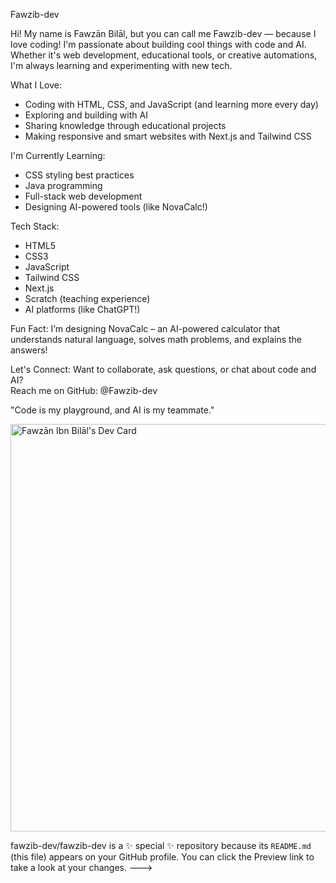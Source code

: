 Fawzib-dev

Hi! My name is Fawzān Bilāl, but you can call me Fawzib-dev — because I love coding! 
I'm passionate about building cool things with code and AI. Whether it's web development, educational tools, or creative automations, I'm always learning and experimenting with new tech.

What I Love:
- Coding with HTML, CSS, and JavaScript (and learning more every day)
- Exploring and building with AI
- Sharing knowledge through educational projects
- Making responsive and smart websites with Next.js and Tailwind CSS

I'm Currently Learning:
- CSS styling best practices
- Java programming
- Full-stack web development
- Designing AI-powered tools (like NovaCalc!)

Tech Stack:
- HTML5
- CSS3
- JavaScript
- Tailwind CSS
- Next.js
- Scratch (teaching experience)
- AI platforms (like ChatGPT!)

Fun Fact:
I’m designing NovaCalc – an AI-powered calculator that understands natural language, solves math problems, and explains the answers!

Let's Connect:
Want to collaborate, ask questions, or chat about code and AI?  
Reach me on GitHub: @Fawzib-dev

"Code is my playground, and AI is my teammate."

<a href="https://app.daily.dev/fbilalbuilder"><img src="https://api.daily.dev/devcards/v2/zYLixU5j9BkTyLzAj9fkq.png?type=wide&r=zyu" width="652" alt="Fawzān Ibn Bilāl's Dev Card"/></a>

fawzib-dev/fawzib-dev is a ✨ special ✨ repository because its `README.md` (this file) appears on your GitHub profile.
You can click the Preview link to take a look at your changes.
--->

